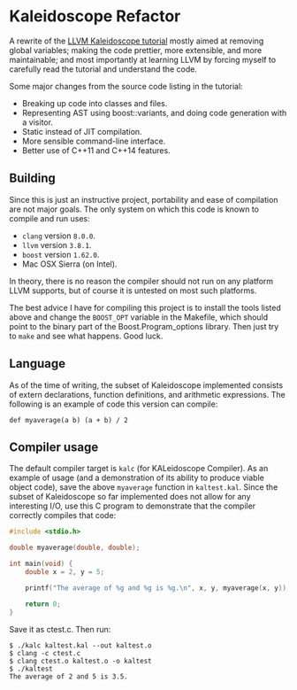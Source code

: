 Kaleidoscope Refactor
=====================

A rewrite of the [LLVM Kaleidoscope tutorial](
http://llvm.org/docs/tutorial/index.html) mostly aimed at removing global
variables; making the code prettier, more extensible, and more maintainable; and
most importantly at learning LLVM by forcing myself to carefully read the
tutorial and understand the code.

Some major changes from the source code listing in the tutorial:

 * Breaking up code into classes and files.
 * Representing AST using boost::variants, and doing code generation with a
   visitor.
 * Static instead of JIT compilation.
 * More sensible command-line interface.
 * Better use of C++11 and C++14 features.

Building
--------

Since this is just an instructive project, portability and ease of compilation
are not major goals.  The only system on which this code is known to compile and
run uses:

 * `clang` version `8.0.0`.
 * `llvm` version `3.8.1`.
 * `boost` version `1.62.0`.
 * Mac OSX Sierra (on Intel).

In theory, there is no reason the compiler should not run on any platform LLVM
supports, but of course it is untested on most such platforms.

The best advice I have for compiling this project is to install the tools listed
above and change the `BOOST_OPT` variable in the Makefile, which should point to
the binary part of the Boost.Program\_options library.  Then just try to `make`
and see what happens.  Good luck.

Language
--------

As of the time of writing, the subset of Kaleidoscope implemented consists of
extern declarations, function definitions, and arithmetic expressions.  The
following is an example of code this version can compile:

```
def myaverage(a b) (a + b) / 2
```

Compiler usage
--------------

The default compiler target is `kalc` (for KALeidoscope Compiler).  As an
example of usage (and a demonstration of its ability to produce viable object
code), save the above `myaverage` function in `kaltest.kal`.  Since the subset
of Kaleidoscope so far implemented does not allow for any interesting I/O, use
this C program to demonstrate that the compiler correctly compiles that code:

```c
#include <stdio.h>

double myaverage(double, double);

int main(void) {
    double x = 2, y = 5;

    printf("The average of %g and %g is %g.\n", x, y, myaverage(x, y));

    return 0;
}
```

Save it as ctest.c.  Then run:

```
$ ./kalc kaltest.kal --out kaltest.o
$ clang -c ctest.c
$ clang ctest.o kaltest.o -o kaltest
$ ./kaltest
The average of 2 and 5 is 3.5.
```

